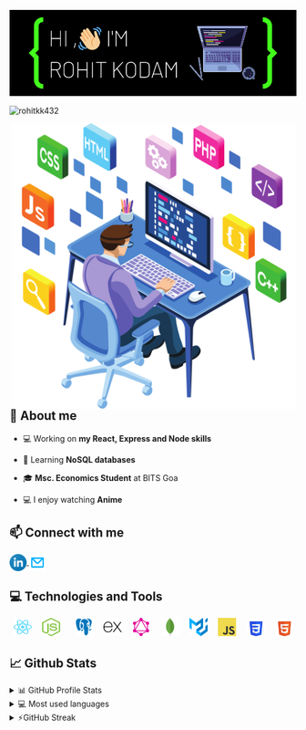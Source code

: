 <br />
<img src="./header.png" />

<p align="left"> <img src="https://komarev.com/ghpvc/?username=rohitkk432&label=Profile%20views&color=0e75b6&style=flat" alt="rohitkk432" /> </p>

 <img src="images/poster.svg" alt="rohitkk432" align="right" height="500px" />

## 📖 About me

-   💻 Working on **my React, Express and Node skills**

-   🌱 Learning **NoSQL databases**

-   🎓 **Msc. Economics Student** at BITS Goa

-   💻 I enjoy watching **Anime**

<!-- -   ⚡ Fun fact  -->

## 📫 Connect with me

<p align="left">  
	<a href="linkedin.com/in/rohit-kodam-b81b95204/" target="_blank">
		<img align="center" height="30" width="30" src="images/linkedin.svg" alt="Rohit Kodam | LinkedIn" />
	</a>
	<a href="mailto:f20201141@goa.bits-pilani.ac.in">
		<img align="center" height="30" width="30" src="images/mail.svg" alt="Rohit Kodam | Mail" />
    </a>

</p>  
  
## 💻 Technologies and Tools
<p align="left"> 
	<code> <img height="32" width="32" src="images/react.svg" /> </code>
	<code> <img height="32" width="32" src="images/nodejs.svg" />  </code>
	<code> <img height="32" width="32" src="images/postgreSQL.svg" /> </code>
	<code> <img height="32" width="32" src="images/expressjs-icon.svg" /> </code>
	<code> <img height="32" width="32" src="images/graphql-icon.svg" /> </code>
	<code> <img height="32" width="32" src="images/mongodb-icon.svg" /> </code>
	<code> <img height="32" width="32" src="images/material-ui-1.svg" /> </code>
	<code> <img height="32" width="32" src="images/js.svg" /> </code>
	<code> <img height="32" width="32" src="images/css3.svg" /> </code>
	<code> <img height="32" width="32" src="images/html5.svg" /> </code>
</p>  
  
## 📈 Github Stats

<!-- https://github.com/anuraghazra/github-readme-stats -->
<details>
  <summary>📊 GitHub Profile Stats</summary>
  <br/>
  <a href="#"><img alt="rohitkk432's Github Stats" src="https://github-readme-stats.vercel.app/api?username=rohitkk432&show_icons=true&count_private=true&locale=en&layout=compact&theme=tokyonight" /></a>
</details>

<details> 
  <summary>💻 Most used languages</summary>
  <br/>
  <a href="#"><img alt="rohitkk432's Top Languages" src="https://github-readme-stats.vercel.app/api/top-langs/?username=rohitkk432&langs_count=10&layout=compact&theme=tokyonight" /></a>
  <br/>
  <b>Note:</b> This chart is only a metric of which languages my public code on GitHub consists of and does not reflect my experience or skill level.
</details>

<details>
  <summary>⚡GitHub Streak</summary>
  <br/>
  <a href="#"><img alt="rohitkk432's GitHub Streak" src="https://github-readme-streak-stats.herokuapp.com/?user=rohitkk432&theme=tokyonight" /></a>
</details>

<!-- Here are some ideas to get you started:

- 🔭 I’m currently working on ...
- 🌱 I’m currently learning ...
- 👯 I’m looking to collaborate on ...
- 🤔 I’m looking for help with ...
- 💬 Ask me about ...
- 📫 How to reach me: ...
- 😄 Pronouns: ...
- ⚡ Fun fact: ... -->
